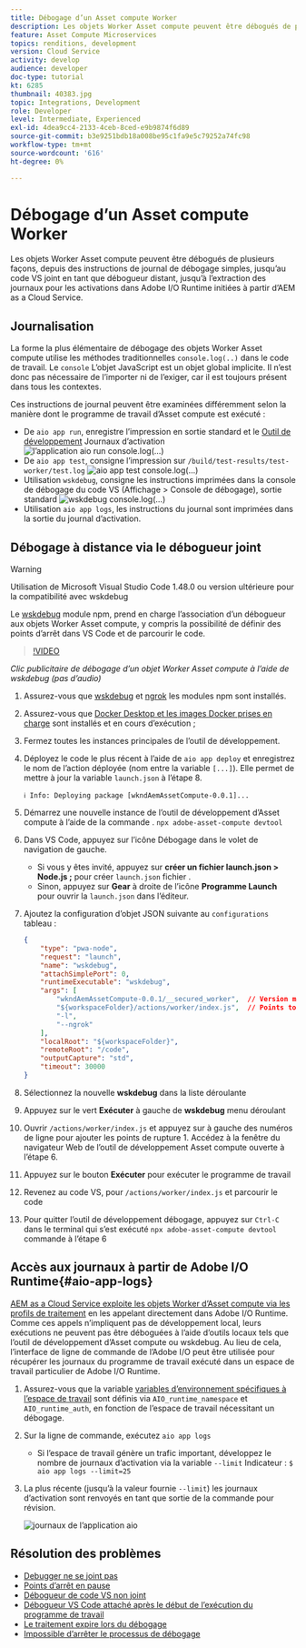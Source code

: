```yaml
---
title: Débogage d’un Asset compute Worker
description: Les objets Worker Asset compute peuvent être débogués de plusieurs façons, depuis des instructions de journal de débogage simples, jusqu’au code VS joint en tant que débogueur distant, jusqu’à l’extraction des journaux pour les activations dans Adobe I/O Runtime initiées à partir d’AEM as a Cloud Service.
feature: Asset Compute Microservices
topics: renditions, development
version: Cloud Service
activity: develop
audience: developer
doc-type: tutorial
kt: 6285
thumbnail: 40383.jpg
topic: Integrations, Development
role: Developer
level: Intermediate, Experienced
exl-id: 4dea9cc4-2133-4ceb-8ced-e9b9874f6d89
source-git-commit: b3e9251bdb18a008be95c1fa9e5c79252a74fc98
workflow-type: tm+mt
source-wordcount: '616'
ht-degree: 0%

---
```


# Débogage d’un Asset compute Worker

Les objets Worker Asset compute peuvent être débogués de plusieurs façons, depuis des instructions de journal de débogage simples, jusqu’au code VS joint en tant que débogueur distant, jusqu’à l’extraction des journaux pour les activations dans Adobe I/O Runtime initiées à partir d’AEM as a Cloud Service.

## Journalisation

La forme la plus élémentaire de débogage des objets Worker Asset compute utilise les méthodes traditionnelles `console.log(..)` dans le code de travail. Le `console` L’objet JavaScript est un objet global implicite. Il n’est donc pas nécessaire de l’importer ni de l’exiger, car il est toujours présent dans tous les contextes.

Ces instructions de journal peuvent être examinées différemment selon la manière dont le programme de travail d’Asset compute est exécuté :

+ De `aio app run`, enregistre l’impression en sortie standard et le [Outil de développement](../develop/development-tool.md) Journaux d’activation
   ![l’application aio run console.log(...)](./assets/debug/console-log__aio-app-run.png)
+ De `aio app test`, consigne l’impression sur `/build/test-results/test-worker/test.log`
   ![aio app test console.log(...)](./assets/debug/console-log__aio-app-test.png)
+ Utilisation `wskdebug`, consigne les instructions imprimées dans la console de débogage du code VS (Affichage > Console de débogage), sortie standard
   ![wskdebug console.log(...)](./assets/debug/console-log__wskdebug.png)
+ Utilisation `aio app logs`, les instructions du journal sont imprimées dans la sortie du journal d’activation.

## Débogage à distance via le débogueur joint

>[!WARNING]
>
>Utilisation de Microsoft Visual Studio Code 1.48.0 ou version ultérieure pour la compatibilité avec wskdebug

Le [wskdebug](https://www.npmjs.com/package/@openwhisk/wskdebug) module npm, prend en charge l’association d’un débogueur aux objets Worker Asset compute, y compris la possibilité de définir des points d’arrêt dans VS Code et de parcourir le code.

>[!VIDEO](https://video.tv.adobe.com/v/40383?quality=12&learn=on)

_Clic publicitaire de débogage d’un objet Worker Asset compute à l’aide de wskdebug (pas d’audio)_

1. Assurez-vous que [wskdebug](../set-up/development-environment.md#wskdebug) et [ngrok](../set-up/development-environment.md#ngork) les modules npm sont installés.
1. Assurez-vous que [Docker Desktop et les images Docker prises en charge](../set-up/development-environment.md#docker) sont installés et en cours d’exécution ;
1. Fermez toutes les instances principales de l’outil de développement.
1. Déployez le code le plus récent à l’aide de `aio app deploy`  et enregistrez le nom de l’action déployée (nom entre la variable `[...]`). Elle permet de mettre à jour la variable `launch.json` à l’étape 8.

   ```
   ℹ Info: Deploying package [wkndAemAssetCompute-0.0.1]...
   ```


1. Démarrez une nouvelle instance de l’outil de développement d’Asset compute à l’aide de la commande . `npx adobe-asset-compute devtool`
1. Dans VS Code, appuyez sur l’icône Débogage dans le volet de navigation de gauche.
   + Si vous y êtes invité, appuyez sur __créer un fichier launch.json > Node.js ;__ pour créer `launch.json` fichier .
   + Sinon, appuyez sur __Gear__ à droite de l’icône __Programme Launch__ pour ouvrir la `launch.json` dans l’éditeur.
1. Ajoutez la configuration d’objet JSON suivante au `configurations` tableau :

   ```json
   {
       "type": "pwa-node",
       "request": "launch",
       "name": "wskdebug",
       "attachSimplePort": 0,
       "runtimeExecutable": "wskdebug",
       "args": [
           "wkndAemAssetCompute-0.0.1/__secured_worker",  // Version must match your Asset Compute worker's version
           "${workspaceFolder}/actions/worker/index.js",  // Points to your worker
           "-l",
           "--ngrok"
       ],
       "localRoot": "${workspaceFolder}",
       "remoteRoot": "/code",
       "outputCapture": "std",
       "timeout": 30000
   }
   ```

1. Sélectionnez la nouvelle __wskdebug__ dans la liste déroulante
1. Appuyez sur le vert __Exécuter__ à gauche de __wskdebug__ menu déroulant
1. Ouvrir `/actions/worker/index.js` et appuyez sur à gauche des numéros de ligne pour ajouter les points de rupture 1. Accédez à la fenêtre du navigateur Web de l’outil de développement Asset compute ouverte à l’étape 6.
1. Appuyez sur le bouton __Exécuter__ pour exécuter le programme de travail
1. Revenez au code VS, pour `/actions/worker/index.js` et parcourir le code
1. Pour quitter l’outil de développement débogage, appuyez sur `Ctrl-C` dans le terminal qui s’est exécuté `npx adobe-asset-compute devtool` commande à l’étape 6

## Accès aux journaux à partir de Adobe I/O Runtime{#aio-app-logs}

[AEM as a Cloud Service exploite les objets Worker d’Asset compute via les profils de traitement](../deploy/processing-profiles.md) en les appelant directement dans Adobe I/O Runtime. Comme ces appels n’impliquent pas de développement local, leurs exécutions ne peuvent pas être déboguées à l’aide d’outils locaux tels que l’outil de développement d’Asset compute ou wskdebug. Au lieu de cela, l’interface de ligne de commande de l’Adobe I/O peut être utilisée pour récupérer les journaux du programme de travail exécuté dans un espace de travail particulier de Adobe I/O Runtime.

1. Assurez-vous que la variable [variables d’environnement spécifiques à l’espace de travail](../deploy/runtime.md) sont définis via `AIO_runtime_namespace` et `AIO_runtime_auth`, en fonction de l’espace de travail nécessitant un débogage.
1. Sur la ligne de commande, exécutez `aio app logs`
   + Si l’espace de travail génère un trafic important, développez le nombre de journaux d’activation via la variable `--limit` Indicateur :
      `$ aio app logs --limit=25`
1. La plus récente (jusqu’à la valeur fournie `--limit`) les journaux d’activation sont renvoyés en tant que sortie de la commande pour révision.

   ![journaux de l’application aio](./assets/debug/aio-app-logs.png)

## Résolution des problèmes

+ [Debugger ne se joint pas](../troubleshooting.md#debugger-does-not-attach)
+ [Points d’arrêt en pause](../troubleshooting.md#breakpoints-no-pausing)
+ [Débogueur de code VS non joint](../troubleshooting.md#vs-code-debugger-not-attached)
+ [Débogueur VS Code attaché après le début de l’exécution du programme de travail](../troubleshooting.md#vs-code-debugger-attached-after-worker-execution-began)
+ [Le traitement expire lors du débogage](../troubleshooting.md#worker-times-out-while-debugging)
+ [Impossible d’arrêter le processus de débogage](../troubleshooting.md#cannot-terminate-debugger-process)
